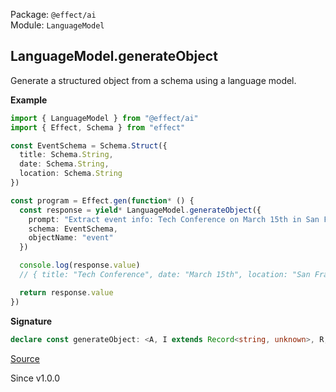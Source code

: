 Package: `@effect/ai`<br />
Module: `LanguageModel`<br />

## LanguageModel.generateObject

Generate a structured object from a schema using a language model.

**Example**

```ts
import { LanguageModel } from "@effect/ai"
import { Effect, Schema } from "effect"

const EventSchema = Schema.Struct({
  title: Schema.String,
  date: Schema.String,
  location: Schema.String
})

const program = Effect.gen(function* () {
  const response = yield* LanguageModel.generateObject({
    prompt: "Extract event info: Tech Conference on March 15th in San Francisco",
    schema: EventSchema,
    objectName: "event"
  })

  console.log(response.value)
  // { title: "Tech Conference", date: "March 15th", location: "San Francisco" }

  return response.value
})
```

**Signature**

```ts
declare const generateObject: <A, I extends Record<string, unknown>, R, Options extends NoExcessProperties<GenerateObjectOptions<any, A, I, R>, Options>, Tools extends Record<string, Tool.Any> = {}>(options: Options & GenerateObjectOptions<Tools, A, I, R>) => Effect.Effect<GenerateObjectResponse<Tools, A>, ExtractError<Options>, LanguageModel | R | ExtractContext<Options>>
```

[Source](https://github.com/Effect-TS/effect/tree/main/packages/ai/ai/src/LanguageModel.ts#L934)

Since v1.0.0